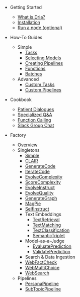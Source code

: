 * Getting Started
  * [What is Dria?](/)
  * [Installation](quickstart.md)
  * [Run a node (optional)](node.md)
* How-To Guides
  * Simple
    * [Tasks](how-to/tasks.md)
    * [Selecting Models](how-to/models.md)
    * [Creating Pipelines](how-to/pipelines.md)
    * [Functions](how-to/functions.md)
    * [Batches](how-to/batches.md)
  * Advanced
    * [Custom Tasks](how-to/workflows.md)
    * [Custom Pipelines](how-to/diversity.md)

* Cookbook
  * [Patient Dialogues](cookbook/patient_dialogues.md)
  * [Specialized Q&A](cookbook/qa.md)
  * [Function Calling](cookbook/function_calling.md)
  * [Slack Group Chat](cookbook/slack.md)
* Factory
  * [Overview](factory/overview.md)
  * Singletons
    * [Simple](factory/simple.md)
    * [CLAIR](factory/clair.md)
    * [GenerateCode](factory/code_generation.md)
    * [IterateCode](factory/iterate_code.md)
    * [EvolveComplexity](factory/evolve_complexity.md)
    * [ScoreComplexity](factory/complexity_scorer.md)
    * [EvolveInstruct](factory/instruction_evolution.md)
    * [EvolveQuality](factory/web_multi_choice.md)
    * [GenerateGraph](factory/graph_builder.md)
    * [MagPie](factory/magpie.md)
    * [SelfInstruct](factory/self_instruct.md)
    * Text Embeddings
      * [TextRetrieval](factory/text_retrieval.md)
      * [TextMatching](factory/text_matching.md)
      * [TextClassification](factory/text_classification.md)
      * [SemanticTriplet](factory/semantic_triplet.md)
    * Model-as-a-Judge
      * [EvaluatePrediction](factory/evaluate.md)
      * [ValidatePrediction](factory/validate.md)
    * Search & Data Ingestion
    * [WebFactCheck](factory/web_fact_check.md)
    * [WebMultiChoice](factory/web_multi_choice.md)
    * [WebSearch](factory/web_search.md)
  * Pipelines
    * [PersonaPipeline](factory/persona.md)
    * [SubTopicPipeline](factory/subtopic.md)
